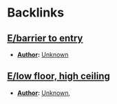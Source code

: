 
# Backlinks
## [E/barrier to entry](<E/barrier to entry.md>)
- **[Author](<Author.md>):** [Unknown](<Unknown.md>)

## [E/low floor, high ceiling](<E/low floor, high ceiling.md>)
- **[Author](<Author.md>):** [Unknown](<Unknown.md>),


